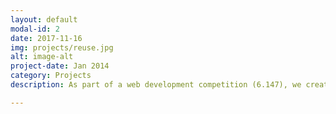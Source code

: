```yaml
---
layout: default
modal-id: 2
date: 2017-11-16
img: projects/reuse.jpg
alt: image-alt
project-date: Jan 2014
category: Projects
description: As part of a web development competition (6.147), we created a trash-to-treasure website for local communities. Users could post their unwanted items, and could also browse their local areas to claim each other's items on a map, 

---
```

